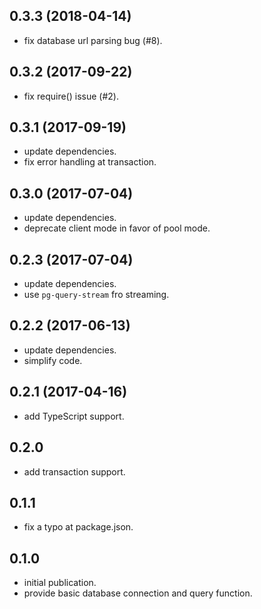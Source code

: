 ## 0.3.3 (2018-04-14)

* fix database url parsing bug (#8).

## 0.3.2 (2017-09-22)

* fix require() issue (#2).

## 0.3.1 (2017-09-19)

* update dependencies.
* fix error handling at transaction.

## 0.3.0 (2017-07-04)

* update dependencies.
* deprecate client mode in favor of pool mode.

## 0.2.3 (2017-07-04)

* update dependencies.
* use `pg-query-stream` fro streaming.

## 0.2.2 (2017-06-13)

* update dependencies.
* simplify code.

## 0.2.1 (2017-04-16)

* add TypeScript support.

## 0.2.0

* add transaction support.

## 0.1.1

* fix a typo at package.json.

## 0.1.0

* initial publication.
* provide basic database connection and query function.
